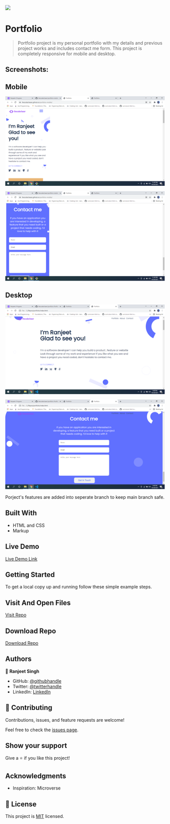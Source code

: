 ![](https://img.shields.io/badge/Microverse-blueviolet)

# Portfolio

> Portfolio project is my personal portfolio with my details and previous project works and includes contact me form. This project is completely responsive for mobile and desktop.

## Screenshots:

## Mobile

![screenshot](./images/Screenshot1.png)

![screenshot](./images/Screenshot2.png)

## Desktop

![screenshot](./images/Screenshot3.png)

![screenshot](./images/Screenshot4.png)

Porject's features are added into seperate branch to keep main branch safe.

## Built With

- HTML and CSS
- Markup

## Live Demo

[Live Demo Link](https://thecodechaser.github.io/portfolio/)

## Getting Started

To get a local copy up and running follow these simple example steps.

## Visit And Open Files

[Visit Repo](https://github.com/thecodechaser/portfolio)

## Download Repo

[Download Repo](https://github.com/thecodechaser/portfolio/archive/refs/heads/main.zip)

## Authors

👤 **Ranjeet Singh**

- GitHub: [@githubhandle](https://github.com/thecodechaser)
- Twitter: [@twitterhandle](https://twitter.com/thecodechaser)
- LinkedIn: [LinkedIn](https://linkedin.com/in/thecodechaser)

## 🤝 Contributing

Contributions, issues, and feature requests are welcome!

Feel free to check the [issues page](https://github.com/thecodechaser/portfolio/issues).

## Show your support

Give a ⭐️ if you like this project!

## Acknowledgments

- Inspiration: Microverse

## 📝 License

This project is [MIT](./MIT.md) licensed.
